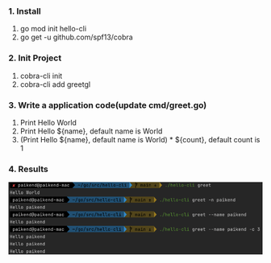 ### 1. Install
1. go mod init hello-cli
2. go get -u github.com/spf13/cobra
### 2. Init Project
1. cobra-cli init
2. cobra-cli add greetgl
### 3. Write a application code(update cmd/greet.go)
1. Print Hello World
2. Print Hello ${name}, default name is World
3. (Print Hello ${name}, default name is World) * ${count}, default count is 1
### 4. Results
   ![execute_image](./assets/execute_image.png)
